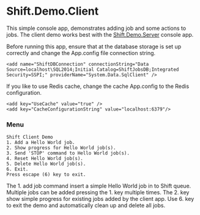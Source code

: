 # Shift.Demo.Client
This simple console app, demonstrates adding job and some actions to jobs. The client demo works best with the [Shift.Demo.Server](https://github.com/hhalim/Shift.Demo.Server) console app.

Before running this app, ensure that at the database storage is set up correctly and change the App.config file connection string.
```
<add name="ShiftDBConnection" connectionString="Data Source=localhost\SQL2014;Initial Catalog=ShiftJobsDB;Integrated Security=SSPI;" providerName="System.Data.SqlClient" />
```

If you like to use Redis cache, change the cache App.config to the Redis configuration.
```
<add key="UseCache" value="true" />
<add key="CacheConfigurationString" value="localhost:6379"/>
```

### Menu

```
Shift Client Demo
1. Add a Hello World job.
2. Show progress for Hello World job(s).
3. Send 'STOP' command to Hello World job(s).
4. Reset Hello World job(s).
5. Delete Hello World job(s).
6. Exit.
Press escape (6) key to exit.
```

The 1. add job command insert a simple Hello World job in to Shift queue. Multiple jobs can be added pressing the 1. key multiple times. The 2. key show simple progress for existing jobs added by the client app. Use 6. key to exit the demo and automatically clean up and delete all jobs.

